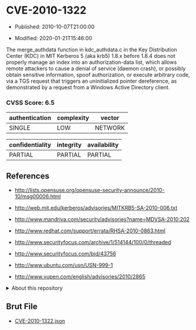 # CVE-2010-1322

- Published: 2010-10-07T21:00:00

- Modified: 2020-01-21T15:46:00

The merge_authdata function in kdc_authdata.c in the Key Distribution Center (KDC) in MIT Kerberos 5 (aka krb5) 1.8.x before 1.8.4 does not properly manage an index into an authorization-data list, which allows remote attackers to cause a denial of service (daemon crash), or possibly obtain sensitive information, spoof authorization, or execute arbitrary code, via a TGS request that triggers an uninitialized pointer dereference, as demonstrated by a request from a Windows Active Directory client.

### CVSS Score: **6.5**

| authentication | complexity | vector |
| --- | --- | --- |
| SINGLE | LOW | NETWORK |

| confidentiality | integrity | availability |
| --- | --- | --- |
| PARTIAL | PARTIAL | PARTIAL |

## References

* http://lists.opensuse.org/opensuse-security-announce/2010-10/msg00006.html

* http://web.mit.edu/kerberos/advisories/MITKRB5-SA-2010-006.txt

* http://www.mandriva.com/security/advisories?name=MDVSA-2010:202

* http://www.redhat.com/support/errata/RHSA-2010-0863.html

* http://www.securityfocus.com/archive/1/514144/100/0/threaded

* http://www.securityfocus.com/bid/43756

* http://www.ubuntu.com/usn/USN-999-1

* http://www.vupen.com/english/advisories/2010/2865

<details>
<summary>About this repository</summary> 

  This repository is part of the project [Live Hack CVE](https://github.com/Live-Hack-CVE). Main website can be found [www.live-hack.org](https://www.live-hack.org) 
  
  Made by [Sn0wAlice](https://github.com/Sn0wAlice) for the people that care about security and need to have a feed of the latest CVEs. Hope you enjoy it, don't forget to star the repo and follow me on [Twitter](https://twitter.com/Sn0wAlice) and [Github](https://github.com/Sn0wAlice). And that is my [personnal website](https://www.alice-snow.me/)

  - [Home Page](https://github.com/Live-Hack-CVE)
  - [Framework](https://github.com/Live-Hack-CVE/cve-framework)
  - [CVE database](https://github.com/Live-Hack-CVE/full_database)
  - [Changelog](https://github.com/Live-Hack-CVE/Changelog)
</details>

## Brut File

* [CVE-2010-1322.json](https://raw.githubusercontent.com/Live-Hack-CVE/full_database/main/cves/2010/CVE-2010-1322.json)

